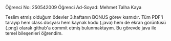 Öğrenci No: 250542009 Öğrenci Ad-Soyad: Mehmet Talha Kaya

Teslim etmiş olduğum ödevler 3.haftanın BONUS görev kısmıdır. Tüm PDF'i tarayıp hem class dosyası hem kaynak kodu (.java) hem de ekran görüntüsü (.png) olarak github'a commit etmiş bulunmaktayım. Bu görevde java ile temel bileşenleri öğrendim.
